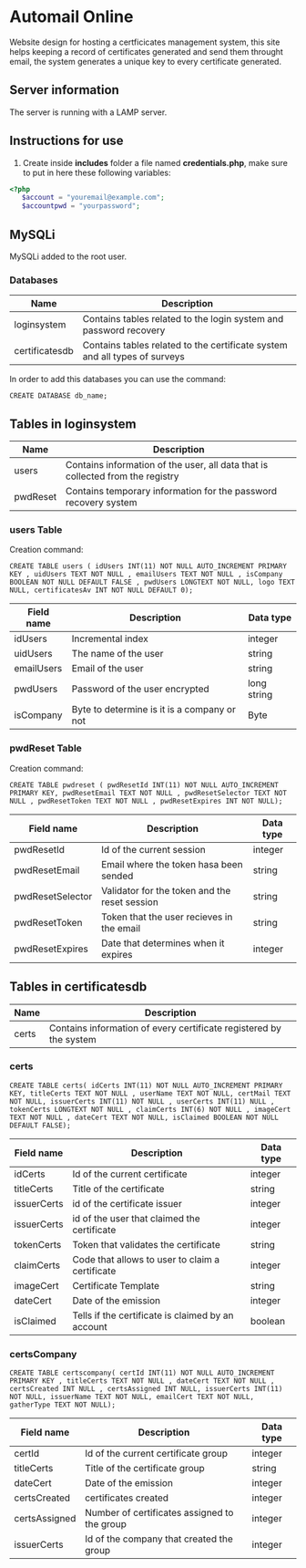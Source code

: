 # Automail Online

Website design for hosting a certficicates management system, this site helps keeping a record of certificates generated and send them throught email, the system generates a unique key to every certificate generated.

## Server information

The server is running with a LAMP server.

## Instructions for use

1. Create inside **includes** folder a file named **credentials.php**, make sure to put in here these following variables:

``` php
<?php
   $account = "youremail@example.com";
   $accountpwd = "yourpassword";
```

## MySQLi

MySQLi added to the root user.

### Databases

| Name|Description|
|---|---|
|loginsystem|Contains tables related to the login system and password recovery|
|certificatesdb|Contains tables related to the certificate system and all types of surveys|

In order to add this databases you can use the command:

``` mysql
CREATE DATABASE db_name;
```

## Tables in loginsystem

|Name|Description|
|---|---|
|users|Contains information of the user, all data that is collected from the registry|
|pwdReset|Contains temporary information for the password recovery system|

### users Table

Creation command:

``` mysql
CREATE TABLE users ( idUsers INT(11) NOT NULL AUTO_INCREMENT PRIMARY KEY , uidUsers TEXT NOT NULL , emailUsers TEXT NOT NULL , isCompany BOOLEAN NOT NULL DEFAULT FALSE , pwdUsers LONGTEXT NOT NULL, logo TEXT NULL, certificatesAv INT NOT NULL DEFAULT 0);
```

|Field name|Description|Data type|
|---|---|---|
|idUsers|Incremental index|integer|
|uidUsers|The name of the user|string|
|emailUsers|Email of the user|string|
|pwdUsers|Password of the user encrypted|long string|
|isCompany|Byte to determine is it is a company or not|Byte|

### pwdReset Table

Creation command:

``` mysql
CREATE TABLE pwdreset ( pwdResetId INT(11) NOT NULL AUTO_INCREMENT PRIMARY KEY, pwdResetEmail TEXT NOT NULL , pwdResetSelector TEXT NOT NULL , pwdResetToken TEXT NOT NULL , pwdResetExpires INT NOT NULL);
```

|Field name|Description|Data type|
|---|---|---|
|pwdResetId|Id of the current session|integer|
|pwdResetEmail|Email where the token hasa been sended|string|
|pwdResetSelector|Validator for the token and the reset session|string|
|pwdResetToken|Token that the user recieves in the email|string|
|pwdResetExpires|Date that determines when it expires|integer|

## Tables in certificatesdb

|Name|Description|
|---|---|
|certs|Contains information of every certificate registered by the system|

### certs

``` mysql
CREATE TABLE certs( idCerts INT(11) NOT NULL AUTO_INCREMENT PRIMARY KEY, titleCerts TEXT NOT NULL , userName TEXT NOT NULL, certMail TEXT NOT NULL, issuerCerts INT(11) NOT NULL , userCerts INT(11) NULL , tokenCerts LONGTEXT NOT NULL , claimCerts INT(6) NOT NULL , imageCert TEXT NOT NULL , dateCert TEXT NOT NULL, isClaimed BOOLEAN NOT NULL DEFAULT FALSE);
```

|Field name|Description|Data type|
|---|---|---|
|idCerts|Id of the current certificate|integer|
|titleCerts|Title of the certificate|string|
|issuerCerts|id of the certificate issuer|integer|
|issuerCerts|id of the user that claimed the certificate|integer|
|tokenCerts|Token that validates the certificate|string|
|claimCerts|Code that allows to user to claim a certificate|integer|
|imageCert|Certificate Template|string|
|dateCert|Date of the emission|integer|
|isClaimed|Tells if the certificate is claimed by an account|boolean|

### certsCompany

``` mysql
CREATE TABLE certscompany( certId INT(11) NOT NULL AUTO_INCREMENT PRIMARY KEY , titleCerts TEXT NOT NULL , dateCert TEXT NOT NULL , certsCreated INT NULL , certsAssigned INT NULL, issuerCerts INT(11) NOT NULL, issuerName TEXT NOT NULL, emailCert TEXT NOT NULL, gatherType TEXT NOT NULL);
```

|Field name|Description|Data type|
|---|---|---|
|certId|Id of the current certificate group|integer|
|titleCerts|Title of the certificate group|string|
|dateCert|Date of the emission|integer|
|certsCreated|certificates created|integer|
|certsAssigned|Number of certificates assigned to the group|integer|
|issuerCerts|Id of the company that created the group|integer|
